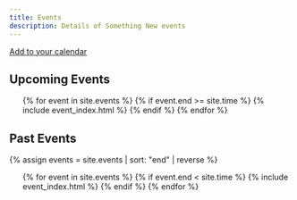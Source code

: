 ```yaml
---
title: Events
description: Details of Something New events
---
```


<a href='calendar.ics' class='btn btn-primary pull-right'>
  <i class='fa fa-calendar'></i>
  Add to your calendar
</a>

## Upcoming Events
<ul>
  {% for event in site.events %}
    {% if event.end >= site.time %}
      {% include event_index.html %}
    {% endif %}
  {% endfor %}
</ul>

## Past Events
{% assign events = site.events | sort: "end" | reverse %}
<ul>
  {% for event in site.events %}
    {% if event.end < site.time %}
      {% include event_index.html %}
    {% endif %}
  {% endfor %}
</ul>